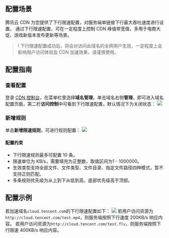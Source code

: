 

## 配置场景

腾讯云 CDN 为您提供了下行限速配置，对服务端单链接下行最大吞吐速度进行设置。
通过下行限速配置，可在一定程度上控制 CDN 峰值带宽值，多用于电商大促、游戏新版本发布更新等场景。

>! 下行限速配置成功后，将会对访问此域名的全网用户生效，一定程度上会影响用户访问体验及 CDN 加速效果，请谨慎使用。

## 配置指南


### 查看配置

登录 [CDN 控制台](https://console.cloud.tencent.com/cdn)，在菜单栏里选择**域名管理**，单击域名右侧**管理**，即可进入域名配置页面，第二栏**访问控制**中可看到下行限速配置，默认情况下为关闭状态：
![](https://qcloudimg.tencent-cloud.cn/raw/6e64b6483bfa09b00bcdd0d1ee104807.png)

### 新增规则
单击**新增限速规则**，可进行规则配置：
![](https://main.qcloudimg.com/raw/4e11fc5ea959344ca47449deb9e8b954.png)

#### 配置约束

- 下行限速规则最多可配置 10 条。
- 限速单位为 KB/s，需要填充为正整数，取值区间为1 - 1000000。
- 生效类型支持全部文件、文件类型、文件目录、指定文件路径四种模式，暂不支持正则匹配。
- 多条规则优先级为从上到下从低到高，底部优先级高于顶部。


## 配置示例

若加速域名`cloud.tencent.com`的下行限速配置如下：
![](https://main.qcloudimg.com/raw/7fd3ff0799cbbca547bcf798c9750749.png)
若用户访问资源为`http://cloud.tencent.com/test.mp4`，则服务端按照下行速度 200KB/s 响应内容。
若用户访问资源为`http://cloud.tencent.com/test.flv`，则服务端按照下行限速 400KB/s 响应内容。
